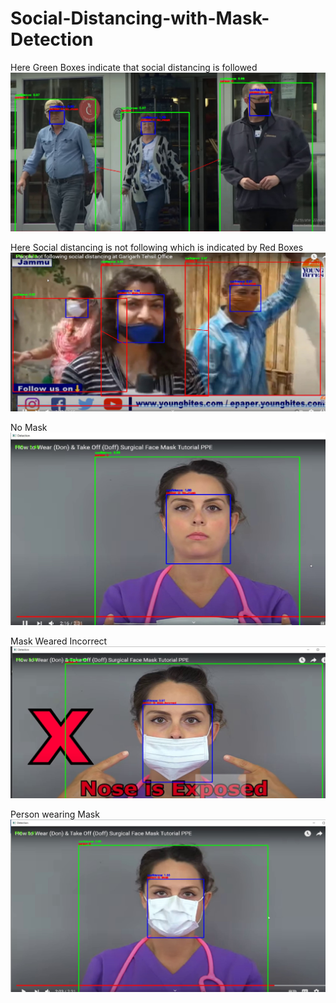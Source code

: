 # Social-Distancing-with-Mask-Detection

Here Green Boxes indicate that social distancing is followed
![](output/out1.jpg)

Here Social distancing is not following which is indicated by Red Boxes
![](output/out2.jpg)

No Mask
![](output/out3.jpg)

Mask Weared Incorrect
![](output/out4.jpg)

Person wearing Mask
![](output/out5.jpg)
